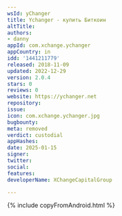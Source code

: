 ```yaml
---
wsId: yChanger
title: Ychanger - купить Биткоин
altTitle: 
authors:
- danny
appId: com.xchange.ychanger
appCountry: in
idd: '1441211779'
released: 2018-11-09
updated: 2022-12-29
version: 2.0.4
stars: 0
reviews: 0
website: https://ychanger.net
repository: 
issue: 
icon: com.xchange.ychanger.jpg
bugbounty: 
meta: removed
verdict: custodial
appHashes: 
date: 2025-01-15
signer: 
twitter: 
social: 
features: 
developerName: XChangeCapitalGroup

---
```


{% include copyFromAndroid.html %}

